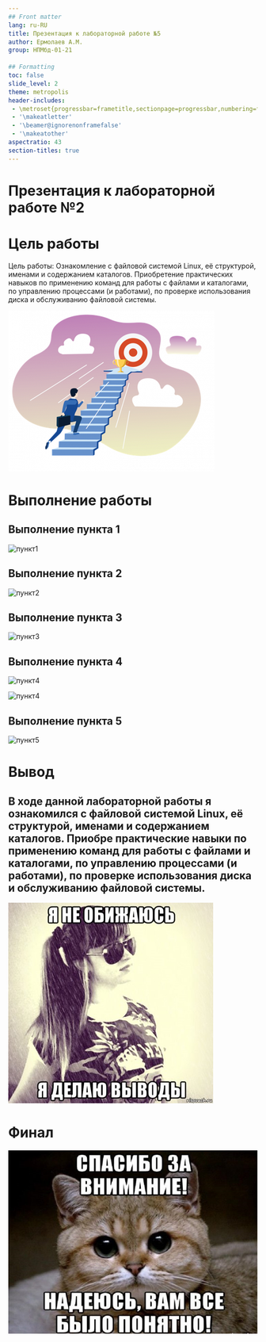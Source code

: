 ```yaml
---
## Front matter
lang: ru-RU
title: Презентация к лабораторной работе №5
author: Ермолаев А.М.
group: НПМбд-01-21

## Formatting
toc: false
slide_level: 2
theme: metropolis
header-includes: 
 - \metroset{progressbar=frametitle,sectionpage=progressbar,numbering=fraction}
 - '\makeatletter'
 - '\beamer@ignorenonframefalse'
 - '\makeatother'
aspectratio: 43
section-titles: true
---
```


# Презентация к лабораторной работе №2

# Цель работы

Цель работы: Ознакомление с файловой системой Linux, её структурой, именами и содержанием
каталогов. Приобретение практических навыков по применению команд для работы
с файлами и каталогами, по управлению процессами (и работами), по проверке использования диска и обслуживанию файловой системы.

![s](aim.png)

# Выполнение работы

## Выполнение пункта 1
![пункт1](п1.png)

## Выполнение пункта 2
![пункт2](п2.png)

## Выполнение пункта 3
![пункт3](п3.png)


## Выполнение пункта 4

![пункт4](п4_1.png)

![пункт4](п4_2.png)

## Выполнение пункта 5

![пункт5](п5.png)

# Вывод
## В ходе данной лабораторной работы я ознакомился с файловой системой Linux, её структурой, именами и содержанием каталогов. Приобре практические навыки по применению команд для работы с файлами и каталогами, по управлению процессами (и работами), по проверке использования диска и обслуживанию файловой системы.

![s](conclusion.png)

# Финал
![s](final.png)